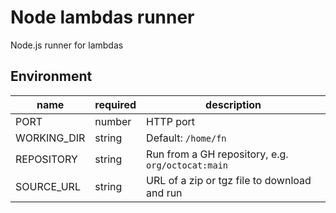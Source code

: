 # Node lambdas runner

Node.js runner for lambdas

## Environment

| name        | required | description                                       |
| ----------- | -------- | ------------------------------------------------- |
| PORT        | number   | HTTP port                                         |
| WORKING_DIR | string   | Default: `/home/fn`                               |
| REPOSITORY  | string   | Run from a GH repository, e.g. `org/octocat:main` |
| SOURCE_URL  | string   | URL of a zip or tgz file to download and run      |
